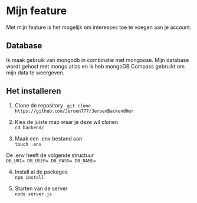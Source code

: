 # Mijn feature
Met mijn feature is het mogelijk om interesses toe te voegen aan je account.

## Database
Ik maak gebruik van mongodb in combinatie met mongoose. Mijn database wordt gehost met mongo atlas en ik heb mongoDB Compass gebruikt om mijn data te weergeven.

## Het installeren
1. Clone de repository
`` 
git clone https://github.com/Jeroen777/JeroenBackendHer
``  
  
2. Kies de juiste map waar je deze wil clonen  
``
cd backend/
``
  
3. Maak een .env bestand aan  
``
touch .env
``

De .env heeft de volgende structuur   
``
DB_URI=
DB_USER=
DB_PASS=
DB_NAME=
``
  
4. Install al de packages  
``
npm install
``  
  
5. Starten van de server  
``
node server.js
``